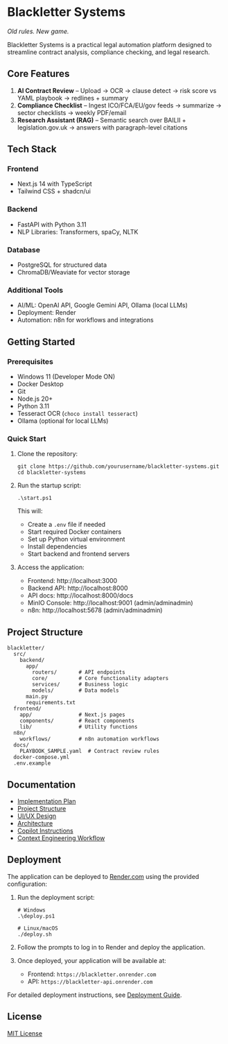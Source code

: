 # Blackletter Systems

*Old rules. New game.*

Blackletter Systems is a practical legal automation platform designed to streamline contract analysis, compliance checking, and legal research.

## Core Features

1. **AI Contract Review** – Upload → OCR → clause detect → risk score vs YAML playbook → redlines + summary
2. **Compliance Checklist** – Ingest ICO/FCA/EU/gov feeds → summarize → sector checklists → weekly PDF/email
3. **Research Assistant (RAG)** – Semantic search over BAILII + legislation.gov.uk → answers with paragraph-level citations

## Tech Stack

### Frontend
- Next.js 14 with TypeScript
- Tailwind CSS + shadcn/ui

### Backend
- FastAPI with Python 3.11
- NLP Libraries: Transformers, spaCy, NLTK

### Database
- PostgreSQL for structured data
- ChromaDB/Weaviate for vector storage

### Additional Tools
- AI/ML: OpenAI API, Google Gemini API, Ollama (local LLMs)
- Deployment: Render
- Automation: n8n for workflows and integrations

## Getting Started

### Prerequisites
- Windows 11 (Developer Mode ON)
- Docker Desktop
- Git
- Node.js 20+
- Python 3.11
- Tesseract OCR (`choco install tesseract`)
- Ollama (optional for local LLMs)

### Quick Start

1. Clone the repository:
   ```
   git clone https://github.com/yourusername/blackletter-systems.git
   cd blackletter-systems
   ```

2. Run the startup script:
   ```
   .\start.ps1
   ```

   This will:
   - Create a `.env` file if needed
   - Start required Docker containers
   - Set up Python virtual environment
   - Install dependencies
   - Start backend and frontend servers

3. Access the application:
   - Frontend: http://localhost:3000
   - Backend API: http://localhost:8000
   - API docs: http://localhost:8000/docs
   - MinIO Console: http://localhost:9001 (admin/adminadmin)
   - n8n: http://localhost:5678 (admin/adminadmin)

## Project Structure

```
blackletter/
  src/
    backend/
      app/
        routers/       # API endpoints
        core/          # Core functionality adapters
        services/      # Business logic
        models/        # Data models
      main.py
      requirements.txt
  frontend/
    app/               # Next.js pages
    components/        # React components
    lib/               # Utility functions
  n8n/
    workflows/         # n8n automation workflows
  docs/
    PLAYBOOK_SAMPLE.yaml  # Contract review rules
  docker-compose.yml
  .env.example
```

## Documentation

- [Implementation Plan](docs/Implementation.md)
- [Project Structure](docs/project_structure.md)
- [UI/UX Design](docs/UI_UX_doc.md)
- [Architecture](docs/ARCHITECTURE.md)
- [Copilot Instructions](docs/COPILOT_INSTRUCTIONS.md)
- [Context Engineering Workflow](docs/AGENT_CONTEXT_ENGINEERING_WORKFLOW.md)

## Deployment

The application can be deployed to [Render.com](https://render.com) using the provided configuration:

1. Run the deployment script:
   ```
   # Windows
   .\deploy.ps1
   
   # Linux/macOS
   ./deploy.sh
   ```

2. Follow the prompts to log in to Render and deploy the application.

3. Once deployed, your application will be available at:
   - Frontend: `https://blackletter.onrender.com`
   - API: `https://blackletter-api.onrender.com`

For detailed deployment instructions, see [Deployment Guide](docs/DEPLOYMENT_GUIDE.md).

## License

[MIT License](LICENSE)